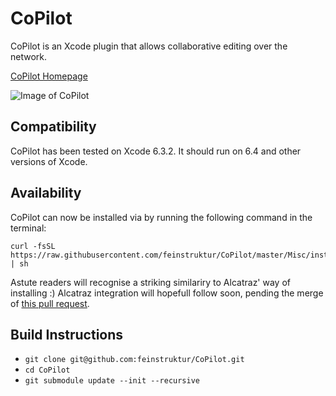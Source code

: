 # CoPilot

CoPilot is an Xcode plugin that allows collaborative editing over the network.

[CoPilot Homepage](http://feinstruktur.com/copilot)

![Image of CoPilot](https://raw.githubusercontent.com/feinstruktur/CoPilot/master/Misc/screenshot-readme.png)

## Compatibility

CoPilot has been tested on Xcode 6.3.2. It should run on 6.4 and other versions of Xcode.

## Availability

CoPilot can now be installed via by running the following command in the terminal:
```
curl -fsSL https://raw.githubusercontent.com/feinstruktur/CoPilot/master/Misc/install.sh | sh
```
Astute readers will recognise a striking similariry to Alcatraz' way of installing :) Alcatraz integration will hopefull follow soon, pending the merge of [this pull request](https://github.com/supermarin/Alcatraz/pull/295).

## Build Instructions

- `git clone git@github.com:feinstruktur/CoPilot.git`
- `cd CoPilot`
- `git submodule update --init --recursive`
